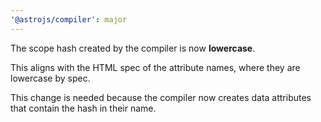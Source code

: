 ```yaml
---
'@astrojs/compiler': major
---
```


The scope hash created by the compiler is now **lowercase**.

This aligns with the HTML spec of the attribute names, where they are lowercase by spec.

This change is needed because the compiler now creates data attributes that contain the hash in their name.
